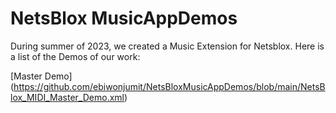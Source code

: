 # NetsBlox MusicAppDemos
During summer of 2023, we created a Music Extension for Netsblox. Here is a list of the Demos of our work:

[Master Demo] (https://github.com/ebiwonjumit/NetsBloxMusicAppDemos/blob/main/NetsBlox_MIDI_Master_Demo.xml)

